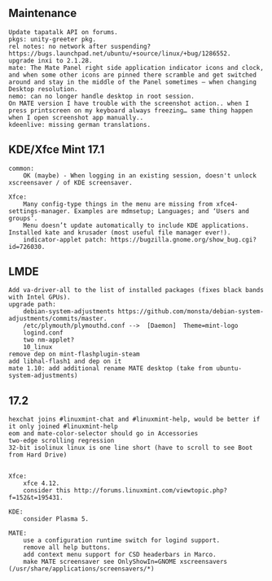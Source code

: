 Maintenance
-----------
	Update tapatalk API on forums.
	pkgs: unity-greeter pkg.
	rel notes: no network after suspending? https://bugs.launchpad.net/ubuntu/+source/linux/+bug/1286552.
	upgrade inxi to 2.1.28.
	mate: The Mate Panel right side application indicator icons and clock, and when some other icons are pinned there scramble and get switched around and stay in the middle of the Panel sometimes – when changing Desktop resolution.
	nemo: can no longer handle desktop in root session.
	On MATE version I have trouble with the screenshot action.. when I press printscreen on my keyboard always freezing… same thing happen when I open screenshot app manually..
	kdeenlive: missing german translations.

KDE/Xfce Mint 17.1
------------------
	common:
		OK (maybe) - When logging in an existing session, doesn't unlock xscreensaver / of KDE screensaver.

	Xfce:
		Many config-type things in the menu are missing from xfce4-settings-manager. Examples are mdmsetup; Languages; and ‘Users and groups’.
		Menu doesn’t update automatically to include KDE applications. Installed kate and krusader (most useful file manager ever!).
		indicator-applet patch: https://bugzilla.gnome.org/show_bug.cgi?id=726030.

LMDE
----
	Add va-driver-all to the list of installed packages (fixes black bands with Intel GPUs).
	upgrade path:
		debian-system-adjustments https://github.com/monsta/debian-system-adjustments/commits/master.
		/etc/plymouth/plymouthd.conf -->  [Daemon]  Theme=mint-logo
		logind.conf
		two nm-applet?
		10_linux
	remove dep on mint-flashplugin-steam
	add libhal-flash1 and dep on it
	mate 1.10: add additional rename MATE desktop (take from ubuntu-system-adjustments)

17.2
----
	hexchat joins #linuxmint-chat and #linuxmint-help, would be better if it only joined #linuxmint-help
	eom and mate-color-selector should go in Accessories
	two-edge scrolling regression
	32-bit isolinux linux is one line short (have to scroll to see Boot from Hard Drive)


	Xfce:
		xfce 4.12.
		consider this http://forums.linuxmint.com/viewtopic.php?f=152&t=195431.

	KDE:
		consider Plasma 5.

	MATE:
		use a configuration runtime switch for logind support.
		remove all help buttons.
		add context menu support for CSD headerbars in Marco.
		make MATE screensaver see OnlyShowIn=GNOME xscreensavers (/usr/share/applications/screensavers/*)

